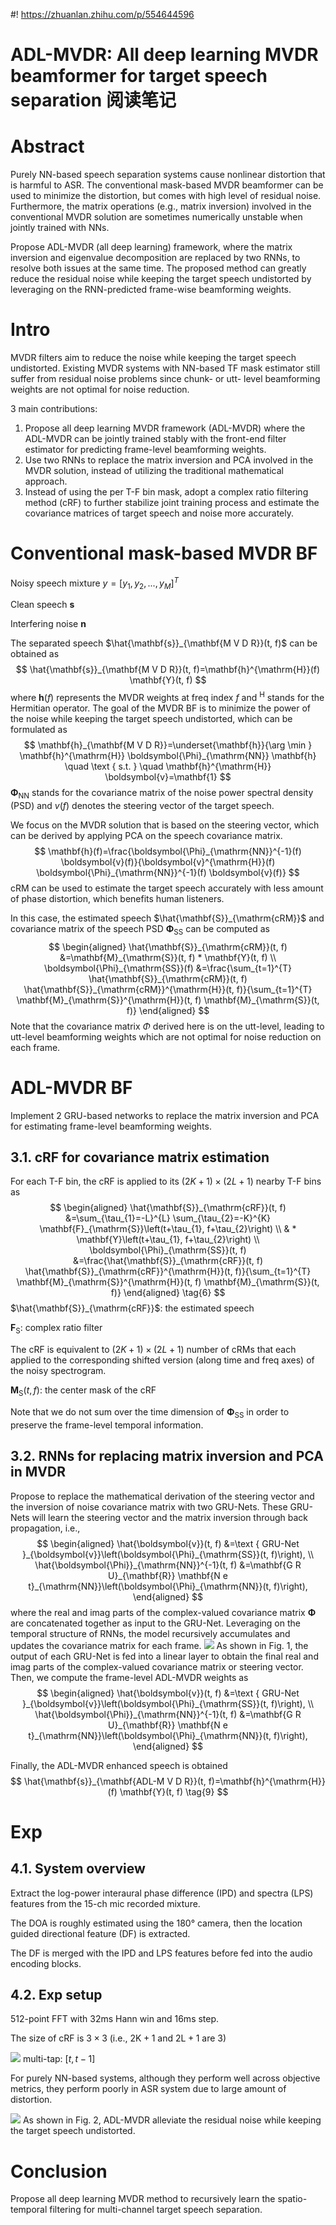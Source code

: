 #! https://zhuanlan.zhihu.com/p/554644596
# ADL-MVDR: All deep learning MVDR beamformer for target speech separation 阅读笔记

# Abstract
Purely NN-based speech separation systems cause nonlinear distortion that is harmful to ASR. The conventional mask-based MVDR beamformer can be used to minimize the distortion, but comes with high level of residual noise. Furthermore, the matrix operations (e.g., matrix inversion) involved in the conventional MVDR solution are sometimes numerically unstable when jointly trained with NNs.

Propose ADL-MVDR (all deep learning) framework, where the matrix inversion and eigenvalue decomposition are replaced by two RNNs, to resolve both issues at the same time. The proposed method can greatly reduce the residual noise while keeping the target speech undistorted by leveraging on the RNN-predicted frame-wise beamforming weights. 

# Intro
MVDR filters aim to reduce the noise while keeping the target speech undistorted. Existing MVDR systems with NN-based TF mask estimator still suffer from residual noise problems since chunk- or utt- level beamforming weights are not optimal for noise reduction.

3 main contributions:
1. Propose all deep learning MVDR framework (ADL-MVDR) where the ADL-MVDR can be jointly trained stably with the front-end filter estimator for predicting frame-level beamforming weights.
2. Use two RNNs to replace the matrix inversion and PCA involved in the MVDR solution, instead of utilizing the traditional mathematical approach.
3. Instead of using the per T-F bin mask, adopt a complex ratio filtering method (cRF) to further stabilize joint training process and estimate the covariance matrices of target speech and noise more accurately.

# Conventional mask-based MVDR BF
Noisy speech mixture $y=[y_1,y_2,...,y_M]^T$

Clean speech $\mathbf{s}$

Interfering noise $\mathbf{n}$

The separated speech $\hat{\mathbf{s}}_{\mathbf{M V D R}}(t, f)$ can be obtained as
$$
\hat{\mathbf{s}}_{\mathbf{M V D R}}(t, f)=\mathbf{h}^{\mathrm{H}}(f) \mathbf{Y}(t, f)
$$
where $\mathbf{h}(f)$ represents the MVDR weights at freq index $f$ and $^\mathrm{H}$ stands for the Hermitian operator. The goal of the MVDR BF is to minimize the power of the noise while keeping the target speech undistorted, which can be formulated as 
$$
\mathbf{h}_{\mathbf{M V D R}}=\underset{\mathbf{h}}{\arg \min } \mathbf{h}^{\mathrm{H}} \boldsymbol{\Phi}_{\mathrm{NN}} \mathbf{h} \quad \text { s.t. } \quad \mathbf{h}^{\mathrm{H}} \boldsymbol{v}=\mathbf{1}
$$
$\boldsymbol{\Phi}_{\mathrm{NN}}$ stands for the covariance matrix of the noise power spectral density (PSD) and $v(f)$ denotes the steering vector of the target speech.

We focus on the MVDR solution that is based on the steering vector, which can be derived by applying PCA on the speech covariance matrix.
$$
\mathbf{h}(f)=\frac{\boldsymbol{\Phi}_{\mathrm{NN}}^{-1}(f) \boldsymbol{v}(f)}{\boldsymbol{v}^{\mathrm{H}}(f) \boldsymbol{\Phi}_{\mathrm{NN}}^{-1}(f) \boldsymbol{v}(f)}
$$
cRM can be used to estimate the target speech accurately with less amount of phase distortion, which benefits human listeners.

In this case, the estimated speech $\hat{\mathbf{S}}_{\mathrm{cRM}}$ and covariance matrix of the speech PSD $\boldsymbol{\Phi}_{\mathrm{SS}}$ can be computed as
$$
\begin{aligned}
\hat{\mathbf{S}}_{\mathrm{cRM}}(t, f) &=\mathbf{M}_{\mathrm{S}}(t, f) * \mathbf{Y}(t, f) \\
\boldsymbol{\Phi}_{\mathrm{SS}}(f) &=\frac{\sum_{t=1}^{T} \hat{\mathbf{S}}_{\mathrm{cRM}}(t, f) \hat{\mathbf{S}}_{\mathrm{cRM}}^{\mathrm{H}}(t, f)}{\sum_{t=1}^{T} \mathbf{M}_{\mathrm{S}}^{\mathrm{H}}(t, f) \mathbf{M}_{\mathrm{S}}(t, f)}
\end{aligned}
$$
Note that the covariance matrix $\Phi$ derived here is on the utt-level, leading to utt-level beamforming weights which are not optimal for noise reduction on each frame.

# ADL-MVDR BF
Implement 2 GRU-based networks to replace the matrix inversion and PCA for estimating frame-level beamforming weights.

## 3.1. cRF for covariance matrix estimation
For each T-F bin, the cRF is applied to its $(2K+1)\times(2L+1)$ nearby T-F bins as
$$
\begin{aligned}
\hat{\mathbf{S}}_{\mathrm{cRF}}(t, f) &=\sum_{\tau_{1}=-L}^{L} \sum_{\tau_{2}=-K}^{K} \mathbf{F}_{\mathrm{S}}\left(t+\tau_{1}, f+\tau_{2}\right) \\
& * \mathbf{Y}\left(t+\tau_{1}, f+\tau_{2}\right) \\
\boldsymbol{\Phi}_{\mathrm{SS}}(t, f) &=\frac{\hat{\mathbf{S}}_{\mathrm{cRF}}(t, f) \hat{\mathbf{S}}_{\mathrm{cRF}}^{\mathrm{H}}(t, f)}{\sum_{t=1}^{T} \mathbf{M}_{\mathrm{S}}^{\mathrm{H}}(t, f) \mathbf{M}_{\mathrm{S}}(t, f)}
\end{aligned}
\tag{6}
$$
$\hat{\mathbf{S}}_{\mathrm{cRF}}$: the estimated speech

$\mathbf{F}_{\mathrm{S}}$: complex ratio filter

The cRF is equivalent to $(2K+1)\times(2L+1)$ number of cRMs that each applied to the corresponding shifted version (along time and freq axes) of the noisy spectrogram.

$\mathbf{M}_{\mathrm{S}}(t,f)$: the center mask of the cRF

Note that we do not sum over the time dimension of $\boldsymbol{\Phi}_{\mathrm{SS}}$ in order to preserve the frame-level temporal information.

## 3.2. RNNs for replacing matrix inversion and PCA in MVDR
Propose to replace the mathematical derivation of the steering vector and the inversion of noise covariance matrix with two GRU-Nets. These GRU-Nets will learn the steering vector and the matrix inversion through back propagation, i.e.,
$$
\begin{aligned}
\hat{\boldsymbol{v}}(t, f) &=\text { GRU-Net }_{\boldsymbol{v}}\left(\boldsymbol{\Phi}_{\mathrm{SS}}(t, f)\right), \\
\hat{\boldsymbol{\Phi}}_{\mathrm{NN}}^{-1}(t, f) &=\mathbf{G R U}_{\mathbf{R}} \mathbf{N e t}_{\mathrm{NN}}\left(\boldsymbol{\Phi}_{\mathrm{NN}}(t, f)\right),
\end{aligned}
$$
where the real and imag parts of the complex-valued covariance matrix $\boldsymbol{\Phi}$ are concatenated together as input to the GRU-Net. Leveraging on the temporal structure of RNNs, the model recursively accumulates and updates the covariance matrix for each frame.
![](https://raw.githubusercontent.com/FYJNEVERFOLLOWS/Picture-Bed/main/202208/20220812205409.png)
As shown in Fig. 1, the output of each GRU-Net is fed into a linear layer to obtain the final real and imag parts of the complex-valued covariance matrix or steering vector. Then, we compute the frame-level ADL-MVDR weights as
$$
\begin{aligned}
\hat{\boldsymbol{v}}(t, f) &=\text { GRU-Net }_{\boldsymbol{v}}\left(\boldsymbol{\Phi}_{\mathrm{SS}}(t, f)\right), \\
\hat{\boldsymbol{\Phi}}_{\mathrm{NN}}^{-1}(t, f) &=\mathbf{G R U}_{\mathbf{R}} \mathbf{N e t}_{\mathrm{NN}}\left(\boldsymbol{\Phi}_{\mathrm{NN}}(t, f)\right),
\end{aligned}
$$

Finally, the ADL-MVDR enhanced speech is obtained
$$
\hat{\mathbf{s}}_{\mathbf{ADL-M V D R}}(t, f)=\mathbf{h}^{\mathrm{H}}(f) \mathbf{Y}(t, f)
\tag{9}
$$

# Exp
## 4.1. System overview
Extract the log-power interaural phase difference (IPD) and spectra (LPS) features from the 15-ch mic recorded mixture.

The DOA is roughly estimated using the 180° camera, then the location guided directional feature (DF) is extracted.

The DF is merged with the IPD and LPS features before fed into the audio encoding blocks.

## 4.2. Exp setup
512-point FFT with 32ms Hann win and 16ms step.

The size of cRF is $3\times3$ (i.e., $2\mathrm{K}+1$ and $2\mathrm{L}+1$ are 3)

![](https://raw.githubusercontent.com/FYJNEVERFOLLOWS/Picture-Bed/main/202208/20220812210757.png)
multi-tap: $[t,t-1]$

For purely NN-based systems, although they perform well across objective metrics, they perform poorly in ASR system due to large amount of distortion.

![](https://raw.githubusercontent.com/FYJNEVERFOLLOWS/Picture-Bed/main/202208/20220812211154.png)
As shown in Fig. 2, ADL-MVDR alleviate the residual noise while keeping the target speech undistorted.

# Conclusion
Propose all deep learning MVDR method to recursively learn the spatio-temporal filtering for multi-channel target speech separation.
